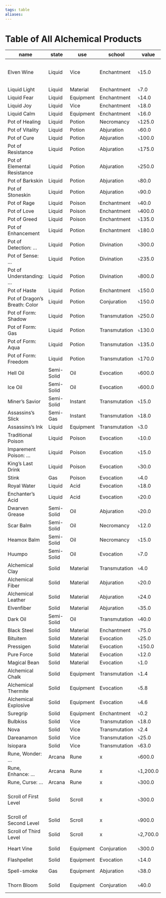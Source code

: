 ```yaml
---
tags: table
aliases:
---
```

# Table of All Alchemical Products
| name                          | state      | use       | school        | value    | notes                                                      |
|-------------------------------|------------|-----------|---------------|----------|------------------------------------------------------------|
| Elven Wine                    | Liquid     | Vice      | Enchantment   | ৳15.0    | per gallon, tastes like wine, drinks like water, very hard |
| Liquid Light                  | Liquid     | Material  | Enchantment   | ৳7.0     | per 1/16th gallon                                          |
| Liquid Fear                   | Liquid     | Equipment | Enchantment   | ৳14.0    | per 1/16th gallon                                          |
| Liquid Joy                    | Liquid     | Vice      | Enchantment   | ৳18.0    | per 1/16th gallon                                          |
| Liquid Calm                   | Liquid     | Equipment | Enchantment   | ৳16.0    | per 1/16th gallon                                          |
| Pot of Healing                | Liquid     | Potion    | Necromancy    | ৳125.0   | per 1/16th gallon                                          |
| Pot of Vitality               | Liquid     | Potion    | Abjuration    | ৳60.0    | per 1/16th gallon                                          |
| Pot of Cure                   | Liquid     | Potion    | Abjuration    | ৳100.0   | per 1/16th gallon                                          |
| Pot of Resistance             | Liquid     | Potion    | Abjuration    | ৳175.0   | per 1/16th gallon                                          |
| Pot of Elemental Resistance   | Liquid     | Potion    | Abjuration    | ৳250.0   | per 1/16th gallon                                          |
| Pot of Barkskin               | Liquid     | Potion    | Abjuration    | ৳80.0    | per 1/16th gallon                                          |
| Pot of Stoneskin              | Liquid     | Potion    | Abjuration    | ৳90.0    | per 1/16th gallon                                          |
| Pot of Rage                   | Liquid     | Poison    | Enchantment   | ৳40.0    | per 1/16th gallon                                          |
| Pot of Love                   | Liquid     | Poison    | Enchantment   | ৳400.0   | per 1/16th gallon                                          |
| Pot of Greed                  | Liquid     | Poison    | Enchantment   | ৳135.0   | per 1/16th gallon                                          |
| Pot of Enhancement            | Liquid     | Potion    | Enchantment   | ৳180.0   | per 1/16th gallon                                          |
| Pot of Detection: …           | Liquid     | Potion    | Divination    | ৳300.0   | per 1/16th gallon                                          |
| Pot of Sense: …               | Liquid     | Potion    | Divination    | ৳235.0   | per 1/16th gallon                                          |
| Pot of Understanding: …       | Liquid     | Potion    | Divination    | ৳800.0   | per 1/16th gallon                                          |
| Pot of Haste                  | Liquid     | Potion    | Enchantment   | ৳150.0   | per 1/16th gallon                                          |
| Pot of Dragon’s Breath: Color | Liquid     | Potion    | Conjuration   | ৳150.0   | per 1/16th gallon                                          |
| Pot of Form: Shadow           | Liquid     | Potion    | Transmutation | ৳250.0   | per 1/16th gallon                                          |
| Pot of Form: Gas              | Liquid     | Potion    | Transmutation | ৳130.0   | per 1/16th gallon                                          |
| Pot of Form: Aqua             | Liquid     | Potion    | Transmutation | ৳135.0   | per 1/16th gallon                                          |
| Pot of Form: Freedom          | Liquid     | Potion    | Transmutation | ৳170.0   | per 1/16th gallon                                          |
| Hell Oil                      | Semi-Solid | Oil       | Evocation     | ৳600.0   | per pound                                                  |
| Ice Oil                       | Semi-Solid | Oil       | Evocation     | ৳600.0   | per pound                                                  |
| Miner’s Savior                | Semi-Solid | Instant   | Transmutation | ৳15.0    | per pound                                                  |
| Assassins’s Slick             | Semi-Gas   | Instant   | Transmutation | ৳18.0    | per pound                                                  |
| Assassins’s Ink               | Liquid     | Equipment | Transmutation | ৳3.0     | per 1/16th gallon                                          |
| Traditional Poison            | Liquid     | Poison    | Evocation     | ৳10.0    | per 1/16th gallon                                          |
| Imparement Poison: …          | Liquid     | Poison    | Evocation     | ৳15.0    | per 1/16th gallon                                          |
| King’s Last Drink             | Liquid     | Poison    | Evocation     | ৳30.0    | per 1/16th gallon                                          |
| Stink                         | Gas        | Poison    | Evocation     | ৳4.0     | per 1/16th gallon                                          |
| Royal Water                   | Liquid     | Acid      | Evocation     | ৳18.0    | per 1/16th gallon                                          |
| Enchanter’s Acid              | Liquid     | Acid      | Evocation     | ৳20.0    | per 1/16th gallon                                          |
| Dwarven Grease                | Semi-Solid | Oil       | Abjuration    | ৳20.0    | per pound                                                  |
| Scar Balm                     | Semi-Solid | Oil       | Necromancy    | ৳12.0    | per pound                                                  |
| Heamox Balm                   | Semi-Solid | Oil       | Necromancy    | ৳15.0    | per pound                                                  |
| Huumpo                        | Semi-Solid | Oil       | Evocation     | ৳7.0     | per pound                                                  |
| Alchemical Clay               | Solid      | Material  | Transmutation | ৳4.0     | per pound                                                  |
| Alchemical Fiber              | Solid      | Material  | Abjuration    | ৳20.0    | per sq. yard                                               |
| Alchemical Leather            | Solid      | Material  | Abjuration    | ৳24.0    | per sq. yard                                               |
| Elvenfiber                    | Solid      | Material  | Abjuration    | ৳35.0    | per sq. yard                                               |
| Dark Oil                      | Semi-Solid | Oil       | Transmutation | ৳40.0    | per gallon                                                 |
| Black Steel                   | Solid      | Material  | Enchantment   | ৳75.0    | per pound                                                  |
| Bituitem                      | Solid      | Material  | Evocation     | ৳25.0    | per pound                                                  |
| Pressigen                     | Solid      | Material  | Evocation     | ৳150.0   | per sq. yard                                               |
| Pure Force                    | Solid      | Material  | Evocation     | ৳12.0    | per pound                                                  |
| Magical Bean                  | Solid      | Material  | Evocation     | ৳1.0     | per bean                                                   |
| Alchemical Chalk              | Solid      | Equipment | Transmutation | ৳1.4     | per pound                                                  |
| Alchemical Thermite           | Solid      | Equipment | Evocation     | ৳5.8     | per pound                                                  |
| Alchemical Explosive          | Solid      | Equipment | Evocation     | ৳4.6     | per pound                                                  |
| Suregrip                      | Solid      | Equipment | Enchantment   | ৳0.2     | per pound                                                  |
| Bulbkiss                      | Solid      | Vice      | Transmutation | ৳18.0    | per pound                                                  |
| Nova                          | Solid      | Vice      | Transmutation | ৳2.4     | per pound                                                  |
| Dareanamon                    | Solid      | Vice      | Transmutation | ৳25.0    | per pound                                                  |
| Isiopara                      | Solid      | Vice      | Transmutation | ৳63.0    | per pound                                                  |
| Rune, Wonder: …               | Arcana     | Rune      | x             | ৳600.0   | per rune                                                   |
| Rune, Enhance: …              | Arcana     | Rune      | x             | ৳1,200.0 | per rune                                                   |
| Rune, Curse: …                | Arcana     | Rune      | x             | ৳300.0   | per rune                                                   |
| Scroll of First Level         | Solid      | Scroll    | x             | ৳300.0   | (3^LVL)/(GRADE)=>[where Journeymen GRADE is 1.5]           |
| Scroll of Second Level        | Solid      | Scroll    | x             | ৳900.0   |                                                            |
| Scroll of Third Level         | Solid      | Scroll    | x             | ৳2,700.0 |                                                            |
| Heart Vine                    | Solid      | Equipment | Conjuration   | ৳300.0   | Single unit, vine as rope trick                            |
| Flashpellet                   | Solid      | Equipment | Evocation     | ৳14.0    | Per 25, stun beads                                         |
| Spell-smoke                   | Gas        | Equipment | Abjuration    | ৳38.0    | single bundle, anti magic smoke                            |
| Thorn Bloom                   | Solid      | Equipment | Conjuration   | ৳40.0    | single unit, thorn frag grenade                            |
